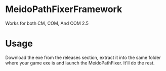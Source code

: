 # MeidoPathFixerFramework

Works for both CM, COM, And COM 2.5

# Usage
Download the exe from the releases section, extract it into the same folder where your game exe is and launch the MeidoPathFixer. It'll do the rest.
